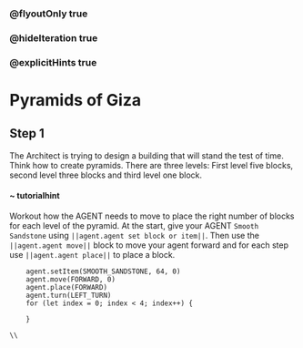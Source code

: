 ### @flyoutOnly true
### @hideIteration true
### @explicitHints true

# Pyramids of Giza

## Step 1
The Architect is trying to design a building that will stand the test of time. Think how to create pyramids. There are three levels: First level five blocks, second level three blocks and third level one block.

#### ~ tutorialhint 
Workout how the AGENT needs to move to place the right number of blocks for each level of the pyramid. At the start, give your AGENT `Smooth Sandstone` using ``||agent.agent set block or item||``. Then use the ``||agent.agent move||`` block to move your agent forward and for each step use ``||agent.agent place||`` to place a block.

```ghost
    agent.setItem(SMOOTH_SANDSTONE, 64, 0)
    agent.move(FORWARD, 0)
    agent.place(FORWARD)
    agent.turn(LEFT_TURN)
    for (let index = 0; index < 4; index++) {
    	
    }
```
```template
\\
```
```package
```
